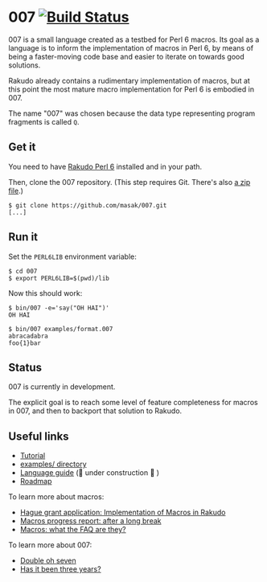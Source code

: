 # 007 [![Build Status](https://secure.travis-ci.org/masak/007.svg?branch=master)](http://travis-ci.org/masak/007)

007 is a small language created as a testbed for Perl 6 macros. Its goal as a
language is to inform the implementation of macros in Perl 6, by means of being
a faster-moving code base and easier to iterate on towards good solutions.

Rakudo already contains a rudimentary implementation of macros, but at this
point the most mature macro implementation for Perl 6 is embodied in 007.

The name "007" was chosen because the data type representing program fragments
is called `Q`.

## Get it

You need to have [Rakudo Perl 6](https://perl6.org/downloads/) installed and in
your path.

Then, clone the 007 repository. (This step requires Git. There's also [a zip
file](https://github.com/masak/007/archive/master.zip).)

```
$ git clone https://github.com/masak/007.git
[...]
```

## Run it

Set the `PERL6LIB` environment variable:

```
$ cd 007
$ export PERL6LIB=$(pwd)/lib
```

Now this should work:

```
$ bin/007 -e='say("OH HAI")'
OH HAI

$ bin/007 examples/format.007
abracadabra
foo{1}bar
```

## Status

007 is currently in development.

The explicit goal is to reach some level of feature completeness for macros in
007, and then to backport that solution to Rakudo.

## Useful links

* [Tutorial](http://masak.github.io/007/)
* [examples/ directory](https://github.com/masak/007/tree/master/examples)
* [Language guide](https://gist.github.com/masak/010ba2ab93a5632c1667155339ffd05b) (🔧  under construction 🔧 )
* [Roadmap](https://github.com/masak/007/blob/master/ROADMAP.md)

To learn more about macros:

* [Hague grant application: Implementation of Macros in Rakudo](http://news.perlfoundation.org/2011/09/hague-grant-application-implem.html)
* [Macros progress report: after a long break](http://strangelyconsistent.org/blog/macros-progress-report-after-a-long-break)
* [Macros: what the FAQ are they?](http://strangelyconsistent.org/blog/macros-what-the-faq-are-they)

To learn more about 007:

* [Double oh seven](http://strangelyconsistent.org/blog/double-oh-seven)
* [Has it been three years?](http://strangelyconsistent.org/blog/has-it-been-three-years)
